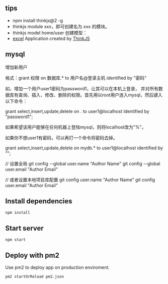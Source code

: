 
## tips
- npm install thinkjs@2 -g
- thinkjs module xxx，即可创建名为 xxx 的模块。
- thinkjs model home/user 创建模型：
- [excel](https://www.npmjs.com/package/excel-export)
Application created by [ThinkJS](http://www.thinkjs.org)


## mysql
增加新用户

   格式：grant 权限 on 数据库.* to 用户名@登录主机 identified by "密码"

   如，增加一个用户user1密码为password1，让其可以在本机上登录， 并对所有数  据库有查询、插入、修改、删除的权限。首先用以root用户连入mysql，然后键入以下命令：

   grant select,insert,update,delete on *.* to user1@localhost Identified by "password1";

如果希望该用户能够在任何机器上登陆mysql，则将localhost改为"%"。

如果你不想user1有密码，可以再打一个命令将密码去掉。

grant select,insert,update,delete on mydb.* to user1@localhost identified by "";


// 设置全局
git config --global user.name "Author Name"
git config --global user.email "Author Email"
 
// 或者设置本地项目库配置
git config user.name "Author Name"
git config user.email "Author Email"

## Install dependencies

```
npm install
```

## Start server

```
npm start
```

## Deploy with pm2

Use pm2 to deploy app on production enviroment.

```
pm2 startOrReload pm2.json
```